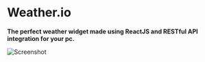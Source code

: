 # Weather.io

**The perfect weather widget made using ReactJS and RESTful API integration for your pc.**

![Screenshot](https://github.com/hereisjayant/Weather_Web_App/blob/master/Repo_resourcs/Capture.PNG)
